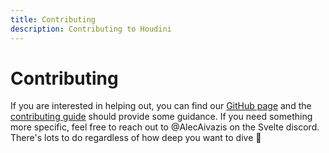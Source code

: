 ```yaml
---
title: Contributing
description: Contributing to Houdini
---
```


# Contributing

If you are interested in helping out, you can find our [GitHub page](https://github.com/AlecAivazis/houdini) and the [contributing guide](https://github.com/AlecAivazis/houdini/blob/main/CONTRIBUTING.md) should provide some guidance. If you need something more specific, feel free to reach out to @AlecAivazis on the Svelte discord. There's lots to do regardless of how deep you want to dive 🙂
